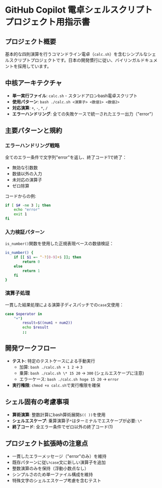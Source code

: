# GitHub Copilot 電卓シェルスクリプトプロジェクト用指示書

## プロジェクト概要
基本的な四則演算を行うコマンドライン電卓（`calc.sh`）を含むシンプルなシェルスクリプトプロジェクトです。日本の開発慣行に従い、バイリンガルドキュメントを採用しています。

## 中核アーキテクチャ
- **単一実行ファイル**: `calc.sh` - スタンドアロンbash電卓スクリプト
- **使用パターン**: `bash ./calc.sh <演算子> <数値1> <数値2>`
- **対応演算**: `+`, `-`, `*`, `/`
- **エラーハンドリング**: 全ての失敗ケースで統一されたエラー出力（"error"）

## 主要パターンと規約

### エラーハンドリング戦略
全てのエラー条件で文字列"error"を返し、終了コード1で終了：
- 無効な引数数
- 数値以外の入力
- 未対応の演算子
- ゼロ除算

コードからの例:
```bash
if [ $# -ne 3 ]; then
    echo "error"
    exit 1
fi
```

### 入力検証パターン
`is_number()`関数を使用した正規表現ベースの数値検証：
```bash
is_number() {
    if [[ $1 =~ ^-?[0-9]+$ ]]; then
        return 0
    else
        return 1
    fi
}
```

### 演算子処理
一貫した結果処理による演算子ディスパッチでの`case`文使用：
```bash
case $operator in
    "+")
        result=$((num1 + num2))
        echo $result
        ;;
```

## 開発ワークフロー
- **テスト**: 特定のテストケースによる手動実行
  - 加算: `bash ./calc.sh + 1 2` → `3`
  - 乗算: `bash ./calc.sh \* 15 20` → `300` (シェルエスケープに注意)
  - エラーケース: `bash ./calc.sh hoge 15 20` → `error`
- **実行権限**: `chmod +x calc.sh`で実行権限を確保

## シェル固有の考慮事項
- **算術演算**: 整数計算にbash算術展開`$(( ))`を使用
- **シェルエスケープ**: 乗算演算子`*`はターミナルでエスケープが必要: `\*`
- **終了コード**: 全エラー条件でゼロ以外の終了コード(1)

## プロジェクト拡張時の注意点
- 一貫したエラーメッセージ（"error"のみ）を維持
- 既存パターンに従い`case`文に新しい演算子を追加
- 整数演算のみを保持（浮動小数点なし）
- シンプルさのため単一ファイル構成を維持
- 特殊文字のシェルエスケープ考慮を含むテスト
